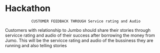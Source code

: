 # Hackathon

                CUSTOMER FEEDBACK THROUGH Service rating and Audio

Customers with relationship to Jumbo should share their stories through servicce rating and audio
of their success after borrowing the money from Jumo.
This will be the servicce rating and audio of the bussiness they are running and also telling stories
